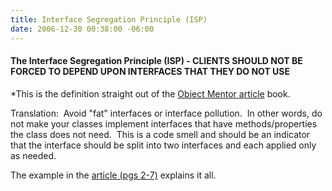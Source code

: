 ```yaml
---
title: Interface Segregation Principle (ISP)
date: 2006-12-30 00:38:00 -06:00
---
```


#### The Interface Segregation Principle (ISP) - CLIENTS SHOULD NOT BE FORCED TO DEPEND UPON INTERFACES THAT THEY DO NOT USE

*This is the definition straight out of the [Object Mentor article](http://www.amazon.com/Principles-Patterns-Practices-Robert-Martin/dp/0131857258) book.

Translation:  Avoid "fat" interfaces or interface pollution.  In other words, do not make your classes implement interfaces that have methods/properties the class does not need.  This is a code smell and should be an indicator that the interface should be split into two interfaces and each applied only as needed.

The example in the [article (pgs 2-7)](http://www.objectmentor.com/resources/articles/isp.pdf) explains it all.
